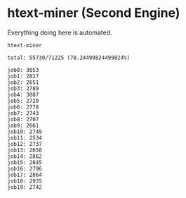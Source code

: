 # htext-miner (Second Engine)

Everything doing here is automated.

```
htext-miner

total: 55730/71225 (78.24499824499824%)

job0: 3053
job1: 2827
job2: 2651
job3: 2789
job4: 3087
job5: 2720
job6: 2778
job7: 2743
job8: 2707
job9: 2661
job10: 2749
job11: 2534
job12: 2737
job13: 2650
job14: 2862
job15: 2845
job16: 2796
job17: 2864
job18: 2935
job19: 2742
```